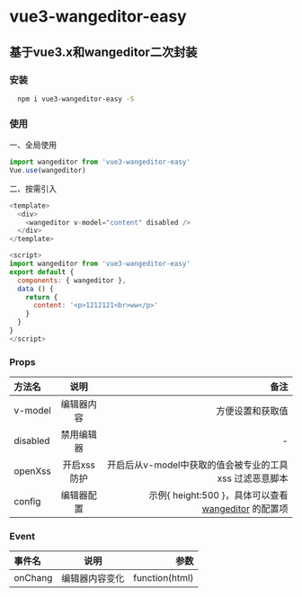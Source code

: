 # vue3-wangeditor-easy

## 基于vue3.x和wangeditor二次封装

### 安装

``` bash
  npm i vue3-wangeditor-easy -S
```

### 使用

一、全局使用

```javascript
import wangeditor from 'vue3-wangeditor-easy'
Vue.use(wangeditor)
```

二、按需引入
```javascript
<template>
  <div>
    <wangeditor v-model="content" disabled />
  </div>
</template>

<script>
import wangeditor from 'vue3-wangeditor-easy'
export default {
  components: { wangeditor },
  data () {
    return {
      content: '<p>1212121<br>ww</p>'
    }
  }
}
</script>

```

### Props
| 方法名       | 说明 |         备注 |
| :--------- | :--: | -----------: |
| v-model    |  编辑器内容  | 方便设置和获取值 |
| disabled   |  禁用编辑器  |   - |
| openXss    |  开启xss防护  | 开启后从v-model中获取的值会被专业的工具 xss 过滤恶意脚本 |
| config     |编辑器配置|  示例{ height:500 }，具体可以查看 [wangeditor](https://doc.wangeditor.com/) 的配置项 |

### Event
| 事件名       | 说明 |         参数 |
| :--------- | :--: | -----------: |
| onChang    |  编辑器内容变化  | function(html) |

